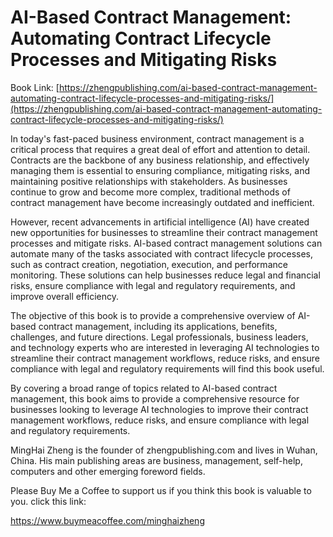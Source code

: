 # AI-Based Contract Management: Automating Contract Lifecycle Processes and Mitigating Risks

Book Link: [https://zhengpublishing.com/ai-based-contract-management-automating-contract-lifecycle-processes-and-mitigating-risks/](https://zhengpublishing.com/ai-based-contract-management-automating-contract-lifecycle-processes-and-mitigating-risks/)

In today's fast-paced business environment, contract management is a critical process that requires a great deal of effort and attention to detail. Contracts are the backbone of any business relationship, and effectively managing them is essential to ensuring compliance, mitigating risks, and maintaining positive relationships with stakeholders. As businesses continue to grow and become more complex, traditional methods of contract management have become increasingly outdated and inefficient.

However, recent advancements in artificial intelligence (AI) have created new opportunities for businesses to streamline their contract management processes and mitigate risks. AI-based contract management solutions can automate many of the tasks associated with contract lifecycle processes, such as contract creation, negotiation, execution, and performance monitoring. These solutions can help businesses reduce legal and financial risks, ensure compliance with legal and regulatory requirements, and improve overall efficiency.

The objective of this book is to provide a comprehensive overview of AI-based contract management, including its applications, benefits, challenges, and future directions. Legal professionals, business leaders, and technology experts who are interested in leveraging AI technologies to streamline their contract management workflows, reduce risks, and ensure compliance with legal and regulatory requirements will find this book useful.

By covering a broad range of topics related to AI-based contract management, this book aims to provide a comprehensive resource for businesses looking to leverage AI technologies to improve their contract management workflows, reduce risks, and ensure compliance with legal and regulatory requirements.

MingHai Zheng is the founder of zhengpublishing.com and lives in Wuhan, China. His main publishing areas are business, management, self-help, computers and other emerging foreword fields.

Please Buy Me a Coffee to support us if you think this book is valuable to you. click this link:

https://www.buymeacoffee.com/minghaizheng
